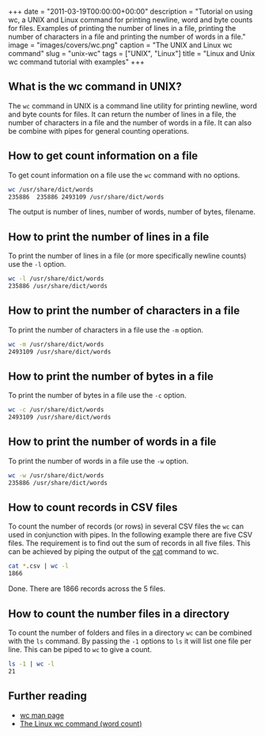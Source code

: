 +++
date = "2011-03-19T00:00:00+00:00"
description = "Tutorial on using wc, a UNIX and Linux command for printing newline, word and byte counts for files. Examples of printing the number of lines in a file, printing the number of characters in a file and printing the number of words in a file."
image = "images/covers/wc.png"
caption = "The UNIX and Linux wc command"
slug = "unix-wc"
tags = ["UNIX", "Linux"]
title = "Linux and Unix wc command tutorial with examples"
+++

## What is the wc command in UNIX?

The `wc` command in UNIX is a command line utility for printing newline, word
and byte counts for files. It can return the number of lines in a file, the
number of characters in a file and the number of words in a file. It can also be
combine with pipes for general counting operations.

## How to get count information on a file

To get count information on a file use the `wc` command with no options.

```sh
wc /usr/share/dict/words
235886  235886 2493109 /usr/share/dict/words
```

The output is number of lines, number of words, number of bytes, filename.

## How to print the number of lines in a file

To print the number of lines in a file (or more specifically newline counts) use
the `-l` option.

```sh
wc -l /usr/share/dict/words
235886 /usr/share/dict/words
```

## How to print the number of characters in a file

To print the number of characters in a file use the `-m` option.

```sh
wc -m /usr/share/dict/words
2493109 /usr/share/dict/words
```

## How to print the number of bytes in a file

To print the number of bytes in a file use the `-c` option.

```sh
wc -c /usr/share/dict/words
2493109 /usr/share/dict/words
```

## How to print the number of words in a file

To print the number of words in a file use the `-w` option.

```sh
wc -w /usr/share/dict/words
235886 /usr/share/dict/words
```

## How to count records in CSV files

To count the number of records (or rows) in several CSV files the `wc` can used
in conjunction with pipes. In the following example there are five CSV files.
The requirement is to find out the sum of records in all five files. This can be
achieved by piping the output of the [cat][2] command to wc.

```sh
cat *.csv | wc -l
1866
```

Done. There are 1866 records across the 5 files.

## How to count the number files in a directory

To count the number of folders and files in a directory `wc` can be combined
with the `ls` command. By passing the `-1` options to `ls` it will list one file
per line. This can be piped to `wc` to give a count.

```sh
ls -1 | wc -l
21
```

## Further reading

- [wc man page][1]
- [The Linux wc command (word count)][2]

[1]: http://linux.die.net/man/1/wc
[2]: http://alvinalexander.com/unix/edu/examples/wc.shtml
[3]: /images/articles/wc.png

